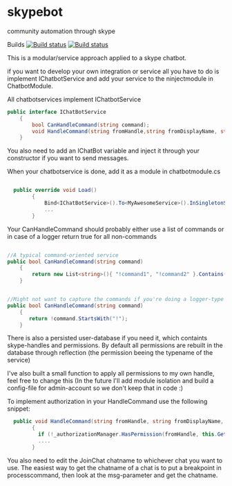 # skypebot
community automation through skype

Builds
[![Build status](https://ci.appveyor.com/api/projects/status/rtvaha08iq25o1wc/branch/development?svg=true&passingText=Development%20-%20OK)](https://ci.appveyor.com/project/mollyporph/skypebot/branch/development)
[![Build status](https://ci.appveyor.com/api/projects/status/rtvaha08iq25o1wc/branch/master?svg=true&passingText=Production%20-%20OK)](https://ci.appveyor.com/project/mollyporph/skypebot/branch/master)

This is a modular/service approach applied to a skype chatbot.

if you want to develop your own integration or service all you have to do is implement IChatbotService and add your service to the ninjectmodule in ChatbotModule.

All chatbotservices implement IChatbotService

```csharp
public interface IChatBotService
    {
        bool CanHandleCommand(string command);
        void HandleCommand(string fromHandle,string fromDisplayName, string command,string parameters);
    }
```
You also need to add an IChatBot variable and inject it through your constructor if you want to send messages.

When your chatbotservice is done, add it as a module in chatbotmodule.cs
````csharp

  public override void Load()
        {
            Bind<IChatBotService>().To<MyAwesomeService>().InSingletonScope();
            ...
        }
````

Your CanHandleCommand should probably either use a list of commands or in case of a logger return true for all non-commands

````csharp

//A typical command-oriented service
public bool CanHandleCommand(string command)
    {
        return new List<string>(){ "!command1", "!command2" }.Contains(command);
    }
````

````csharp

//Might not want to capture the commands if you're doing a logger-type service
public bool CanHandleCommand(string command)
    {
       return !command.StartsWith("!");
    }
````

There is also a persisted user-database if you need it, which containts skype-handles and permissions. By default all permissions are rebuilt in the database through reflection (the permission beeing the typename of the service)

I've also built a small function to apply all permissions to my own handle, feel free to change this (In the future I'll add module isolation and build a config-file for admin-account so we don't keep that in code :)

To implement authorization in your HandleCommand use the following snippet:

````csharp
  public void HandleCommand(string fromHandle, string fromDisplayName, string command, string parameters)
        {
          if (!_authorizationManager.HasPermission(fromHandle, this.GetType().Name)) return;
          ....
        }
````
You also need to edit the JoinChat chatname to whichever chat you want to use. The easiest way to get the chatname of a chat is to put a breakpoint in processcommand, then look at the msg-parameter and get the chatname.



